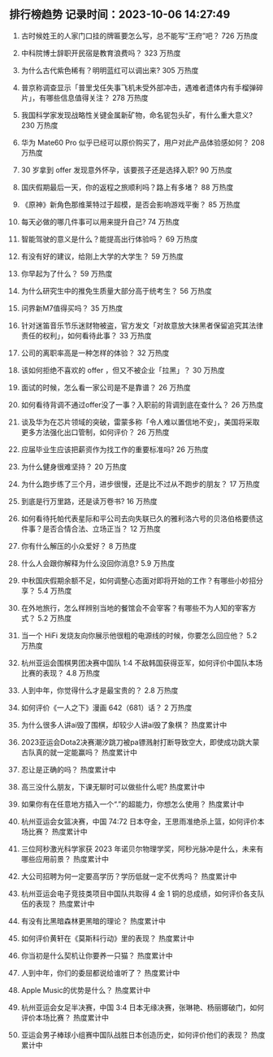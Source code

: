 
## 排行榜趋势 记录时间：2023-10-06 14:27:49
  
  1. 古时候姓王的人家门口挂的牌匾要怎么写，总不能写“王府”吧？ 726 万热度
    
  2. 中科院博士辞职开民宿是教育浪费吗？ 323 万热度
    
  3. 为什么古代紫色稀有？明明蓝红可以调出来? 305 万热度
    
  4. 普京称调查显示「普里戈任失事飞机未受外部冲击，遇难者遗体内有手榴弹碎片」，有哪些信息值得关注？ 278 万热度
    
  5. 我国科学家发现战略性关键金属新矿物，命名铌包头矿，有什么重大意义? 230 万热度
    
  6. 华为 Mate60 Pro 似乎已经可以原价购买了，用户对此产品体验感如何？ 208 万热度
    
  7. 30 岁拿到 offer 发现意外怀孕，该要孩子还是选择入职? 90 万热度
    
  8. 国庆假期最后一天，你的返程之旅顺利吗？路上有多堵？ 88 万热度
    
  9. 《原神》新角色那维莱特过于超模，是否会影响游戏平衡？ 85 万热度
    
  10. 每天必做的哪几件事可以用来提升自己? 74 万热度
    
  11. 智能驾驶的意义是什么？能提高出行体验吗？ 69 万热度
    
  12. 有没有好的建议，给刚上大学的大学生？ 59 万热度
    
  13. 你早起为了什么？ 59 万热度
    
  14. 为什么研究生中的推免生质量大部分高于统考生？ 56 万热度
    
  15. 问界新M7值得买吗？ 35 万热度
    
  16. 针对迷笛音乐节乐迷财物被盗，官方发文「对故意放大抹黑者保留追究其法律责任的权利」，如何看待此事？ 33 万热度
    
  17. 公司的离职率高是一种怎样的体验？ 32 万热度
    
  18. 该如何拒绝不喜欢的 offer ，但又不被企业「拉黑」？ 30 万热度
    
  19. 面试的时候，怎么看一家公司是不是靠谱？ 26 万热度
    
  20. 如何看待背调不通过offer没了一事？入职前的背调到底在查什么？ 26 万热度
    
  21. 谈及华为在芯片领域的突破，雷蒙多称「令人难以置信地不安」，美国将采取更多方法强化出口管制，如何评价？ 26 万热度
    
  22. 应届毕业生应该把薪资作为找工作的重要标准吗? 26 万热度
    
  23. 为什么健身很难坚持？ 20 万热度
    
  24. 为什么跑步练了三个月，进步很慢，还是比不过从不跑步的朋友？ 17 万热度
    
  25. 到底是行万里路，还是读万卷书? 16 万热度
    
  26. 如何看待托帕代表星际和平公司去向失联已久的雅利洛六号的贝洛伯格要债这件事？是否合情合法、立场正当？ 12 万热度
    
  27. 你有什么解压的小众爱好？ 8 万热度
    
  28. 什么人会跟你解释为什么没回你消息? 5.9 万热度
    
  29. 中秋国庆假期余额不足，如何调整心态面对即将开始的工作？有哪些小妙招分享？ 5.4 万热度
    
  30. 在外地旅行，怎么样辨别当地的餐馆会不会宰客？有哪些不为人知的宰客方式？ 5.2 万热度
    
  31. 当一个 HiFi 发烧友向你展示他很粗的电源线的时候，你要怎么回应他？ 5.2 万热度
    
  32. 杭州亚运会围棋男团决赛中国队 1:4 不敌韩国获得亚军，如何评价中国队本场比赛的表现？ 4.8 万热度
    
  33. 人到中年，你觉得什么才是最宝贵的？ 2.8 万热度
    
  34. 如何评价《一人之下》漫画 642（681）话？ 2 万热度
    
  35. 为什么很多人讲ai毁了围棋，却较少人讲ai毁了象棋？ 热度累计中
    
  36. 2023亚运会Dota2决赛潮汐跳刀被pa镖溅射打断导致空大，即使成功跳大蒙古队真的就一定能赢吗？ 热度累计中
    
  37. 忍让是正确的吗？ 热度累计中
    
  38. 高三没什么朋友，下课无聊时可以做些什么呢? 热度累计中
    
  39. 如果你有在任意地方插入一个“.”的超能力，你想怎么使用？ 热度累计中
    
  40. 杭州亚运会女篮决赛，中国 74:72 日本夺金，王思雨准绝杀上篮，如何评价本场比赛？ 热度累计中
    
  41. 三位阿秒激光科学家获 2023 年诺贝尔物理学奖，阿秒光脉冲是什么，未来有哪些应用前景？ 热度累计中
    
  42. 大公司招聘为何一定要高学历？学历低就一定不优秀吗？ 热度累计中
    
  43. 杭州亚运会电子竞技类项目中国队共取得 4 金 1 铜的总成绩，如何评价各支队伍的表现？ 热度累计中
    
  44. 有没有比黑暗森林更黑暗的理论？ 热度累计中
    
  45. 如何评价黄轩在《莫斯科行动》里的表现？ 热度累计中
    
  46. 你当初是什么契机让你要养一只猫？ 热度累计中
    
  47. 人到中年，你们的委屈都说给谁听了？ 热度累计中
    
  48. Apple Music的优势是什么？ 热度累计中
    
  49. 杭州亚运会女足半决赛，中国 3:4 日本无缘决赛，张琳艳、杨丽娜破门，如何评价本场比赛？ 热度累计中
    
  50. 亚运会男子棒球小组赛中国队战胜日本创造历史，如何评价他们的表现？ 热度累计中
    